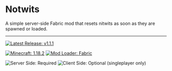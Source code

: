 # Notwits

A simple server-side Fabric mod that resets nitwits as soon as they are spawned or loaded.

----

[![Latest Release: v1.1.1](https://badgen.net/badge/Latest%20Release/v1.1.1/4078c0?icon=github "Latest Release: v1.1.1")](https://github.com/dragonmaus/minecraft-notwits/releases/tag/v1.1.1 "Notwits Release v1.1.1")

[![Minecraft: 1.18.2](https://badgen.net/badge/Minecraft/1.18.2/3b8526 "Minecraft: 1.18.2")](https://www.minecraft.net/ "Minecraft")
[![Mod Loader: Fabric](https://badgen.net/badge/Mod%20Loader/Fabric/dbd0b4 "Mod Loader: Fabric")](https://fabricmc.net/ "Fabric")

![Server Side: Required](https://badgen.net/badge/Server-Side/Required/green "Server-side: Required")
![Client Side: Optional (singleplayer only)](https://badgen.net/badge/Client-Side/Optional%20%28singleplayer%20only%29/yellow "Client-side: Optional (singleplayer only)")
